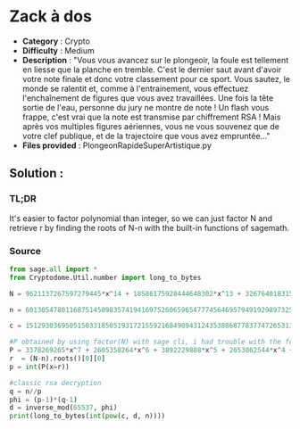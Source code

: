 # Zack à dos 

- **Category** : Crypto
- **Difficulty** : Medium
- **Description** : "Vous vous avancez sur le plongeoir, la foule est tellement en liesse que la planche en tremble. C'est le dernier saut avant d'avoir votre note finale et donc votre classement pour ce sport. Vous sautez, le monde se ralentit et, comme à l'entrainement, vous effectuez l'enchaînement de figures que vous avez travaillées. Une fois la tête sortie de l'eau, personne du jury ne montre de note ! Un flash vous frappe, c'est vrai que la note est transmise par chiffrement RSA ! Mais après vos multiples figures aériennes, vous ne vous souvenez que de votre clef publique, et de la trajectoire que vous avez empruntée..."
- **Files provided** : PlongeonRapideSuperArtistique.py

## Solution : 
### **TL;DR**
It's easier to factor polynomial than integer, so we can just factor N and retrieve r by finding the roots of N-n with the built-in functions of sagemath.

### Source

```py
from sage.all import *
from Cryptodome.Util.number import long_to_bytes

N = 9621137267597279445*x^14 + 18586175928444648302*x^13 + 32676401831531099971*x^12 + 42027592883389639924*x^11 + 51798494845427766041*x^10 + 63869556820398134000*x^9 + 74077517072964271516*x^8 + 79648012933926385783*x^7 + 69354747135812903055*x^6 + 59839859116273822972*x^5 + 48120985784611588945*x^4 + 36521316280908315838*x^3 + 26262107762070282460*x^2 + 16005081865177344119*x + 5810204145325142255 

n = 60130547801168751450983574194169752606596547774564695794919298973251203587128237799602582911050022571941793197314565314876508860461087209144687558341117955877761335067848122512358149929745084363835027292307961660634453113069168408298081720503728087287329906197832876696742245078666352861209105027134133927

c = 15129303695051503318505193172155921684909431243538868778377472653134183034984012506799855760917107279844275732327557949646134247015031503441468669978820652020054856908495646419146697920950182671202962511480958513703999302195279666734261744679837757391212026023983284529606062512100507387854428089714836938

#P obtained by using factor(N) with sage cli, i had trouble with the format of the output
P = 3378269265*x^7 + 2605358264*x^6 + 3892229888*x^5 + 2653862544*x^4 + 3893610093*x^3 + 2932575439*x^2 + 2322600571*x + 2442728695
r  = (N-n).roots()[0][0]
p = int(P(x=r))

#classic rsa decryption
q = n//p
phi = (p-1)*(q-1)
d = inverse_mod(65537, phi)
print(long_to_bytes(int(pow(c, d, n))))
```


